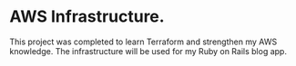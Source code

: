 # AWS Infrastructure.

This project was completed to learn Terraform and strengthen my AWS knowledge.
The infrastructure will be used for my Ruby on Rails blog app.
